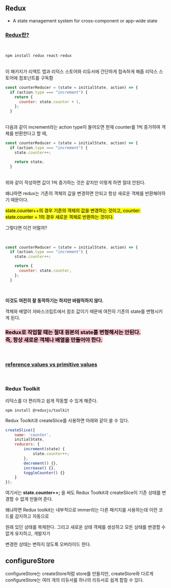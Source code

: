 ## Redux 

- A state management system for cross-component or app-wide state

### [Redux란?](https://despiteallthat.tistory.com/192)

<br>

```javascript
npm install redux react-redux
```

<br>
이 패키지가 리액트 앱과 리덕스 스토어와 리듀서에 간단하게 접속하게 해줌
리덕스 스토어에 컴포넌트를 구독함 


<br>

```javascript
const counterReducer = (state = initialState, action) => {
  if (action.type === "increment") {
    return {
      counter: state.counter + 1,
    };
  }
```
<br>
다음과 같이 increment라는 action type이 들어오면 현재 counter를 1씩 증가하여 객체를 반환한다고 할 때,

<br>

```javascript
const counterReducer = (state = initialState, action) => {
  if (action.type === "increment") {
    state.counter++;

    return state;
  }
```
<br>
위와 같이 작성하면 값이 1씩 증가하는 것은 같지만 이렇게 하면 절대 안된다. 

왜냐하면 redux는 기존의 객체의 값을 변경하면 안되고 항상 새로운 객체를 반환해야하기 때문이다. 

<mark>state.counter++의 경우 기존의 객체의 값을 변경하는 것이고,  counter: state.counter + 1의 경우 새로운 객체로 반환하는 것이다.</mark>

그렇다면 이건 어떨까? 

<br>

```javascript
const counterReducer = (state = initialState, action) => {
  if (action.type === "increment") {
    state.counter++;

    return {
      counter: state.counter,
    };
  }
```

<br>

**이것도 여전히 잘 동작하기는 하지만 바람직하지 않다.** 

객체와 배열이 자바스크립트에서 참조 값이기 때문에 여전히 기존의 state를 변형시키게 된다. 

### <mark style = 'background-color:pink'>**Redux로 작업할 때는 절대 원본의 state를 변형해서는 안된다. <br> 즉, 항상 새로운 객체나 배열을 만들어야 한다.**</mark>

<br>

### [reference values vs primitive values](https://academind.com/tutorials/reference-vs-primitive-values)

<br>

### Redux Toolkit 
리덕스를 더 편리하고 쉽게 작동할 수 있게 해준다. 


```nodeJS
npm install @reduxjs/toolkit
```

Redux Toolkit과 createSlice를 사용하면 아래와 같이 쓸 수 있다.

```javascript
createSlice({
    name: 'counter',
    initialState,
    reducers: {
        increment(state) {
            state.counter++;
        },
        decrement() {},
        increase() {},
        toggleCounter() {}
    }
});
```

여기서는 **state.counter++;** 을 써도 Redux Toolkit과 createSlice이 기존 상태를 변경할 수 없게 만들어 준다. 

왜냐하면 Redux toolkit는 내부적으로 immer라는 다른 패키지를 사용하는데 이런 코드를 감지하고 자동으로

 원래 있던 상태를 복제한다. 그리고 새로운 상태 객체를 생성하고 모든 상태를 변경할 수 없게 유지하고, 개발자가

 변경한 상태는 변하지 않도록 오버라이드 한다.


## configureStore

configureStore는 createStore처럼 store를 만들지만, createStore와 다르게 configureStore는 여러 개의 리듀서를 하나의 리듀서로 쉽게 합칠 수 있다. 